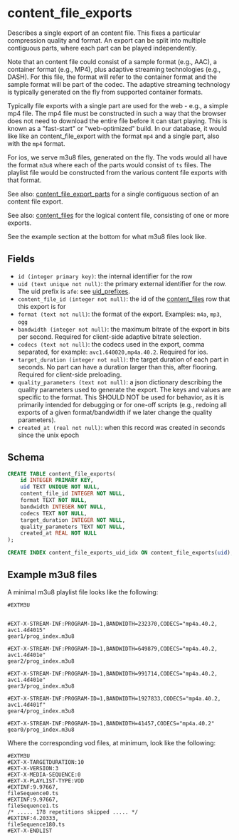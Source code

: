 # content_file_exports

Describes a single export of an content file. This fixes a particular compression
quality and format. An export can be split into multiple contiguous parts, where
each part can be played independently.

Note that an content file could consist of a sample format (e.g., AAC), a
container format (e.g., MP4), plus adaptive streaming technologies (e.g.,
DASH). For this file, the format will refer to the container format and the
sample format will be part of the codec. The adaptive streaming
technology is typically generated on the fly from supported container formats.

Typically file exports with a single part are used for the web - e.g., a simple
mp4 file. The mp4 file must be constructed in such a way that the browser does
not need to download the entire file before it can start playing. This is known
as a "fast-start" or "web-optimized" build. In our database, it would like like
an content_file_export with the format `mp4` and a single part, also with the
`mp4` format.

For ios, we serve m3u8 files, generated on the fly. The vods would all have
the format `m3u8` where each of the parts would consist of `ts` files. The playlist
file would be constructed from the various content file exports with that format.

See also: [content_file_export_parts](content_file_export_parts.md) for a single
contiguous section of an content file export.

See also: [content_files](content_files.md) for the logical content file, consisting
of one or more exports.

See the example section at the bottom for what m3u8 files look like.

## Fields

-   `id (integer primary key)`: the internal identifier for the row
-   `uid (text unique not null)`: the primary external identifier for the row. The
    uid prefix is `afe`: see [uid_prefixes](../uid_prefixes.md).
-   `content_file_id (integer not null)`: the id of the [content_files](content_files.md)
    row that this export is for
-   `format (text not null)`: the format of the export. Examples: `m4a`, `mp3`, `ogg`
-   `bandwidth (integer not null)`: the maximum bitrate of the export in bits per second.
    Required for client-side adaptive bitrate selection.
-   `codecs (text not null)`: the codecs used in the export, comma separated, for
    example: `avc1.640020,mp4a.40.2`. Required for ios.
-   `target_duration (integer not null)`: the target duration of each part in seconds.
    No part can have a duration larger than this, after flooring. Required for client-side
    preloading.
-   `quality_parameters (text not null)`: a json dictionary describing the quality
    parameters used to generate the export. The keys and values are specific to the
    format. This SHOULD NOT be used for behavior, as it is primarily intended for
    debugging or for one-off scripts (e.g., redoing all exports of a given format/bandwidth
    if we later change the quality parameters).
-   `created_at (real not null)`: when this record was created in seconds since the unix epoch

## Schema

```sql
CREATE TABLE content_file_exports(
    id INTEGER PRIMARY KEY,
    uid TEXT UNIQUE NOT NULL,
    content_file_id INTEGER NOT NULL,
    format TEXT NOT NULL,
    bandwidth INTEGER NOT NULL,
    codecs TEXT NOT NULL,
    target_duration INTEGER NOT NULL,
    quality_parameters TEXT NOT NULL,
    created_at REAL NOT NULL
);

CREATE INDEX content_file_exports_uid_idx ON content_file_exports(uid);
```

## Example m3u8 files

A minimal m3u8 playlist file looks like the following:

```m3u8
#EXTM3U


#EXT-X-STREAM-INF:PROGRAM-ID=1,BANDWIDTH=232370,CODECS="mp4a.40.2, avc1.4d4015"
gear1/prog_index.m3u8

#EXT-X-STREAM-INF:PROGRAM-ID=1,BANDWIDTH=649879,CODECS="mp4a.40.2, avc1.4d401e"
gear2/prog_index.m3u8

#EXT-X-STREAM-INF:PROGRAM-ID=1,BANDWIDTH=991714,CODECS="mp4a.40.2, avc1.4d401e"
gear3/prog_index.m3u8

#EXT-X-STREAM-INF:PROGRAM-ID=1,BANDWIDTH=1927833,CODECS="mp4a.40.2, avc1.4d401f"
gear4/prog_index.m3u8

#EXT-X-STREAM-INF:PROGRAM-ID=1,BANDWIDTH=41457,CODECS="mp4a.40.2"
gear0/prog_index.m3u8
```

Where the corresponding vod files, at minimum, look like the following:

```m3u8
#EXTM3U
#EXT-X-TARGETDURATION:10
#EXT-X-VERSION:3
#EXT-X-MEDIA-SEQUENCE:0
#EXT-X-PLAYLIST-TYPE:VOD
#EXTINF:9.97667,
fileSequence0.ts
#EXTINF:9.97667,
fileSequence1.ts
/* ..... 178 repetitions skipped ..... */
#EXTINF:4.20333,
fileSequence180.ts
#EXT-X-ENDLIST
```
